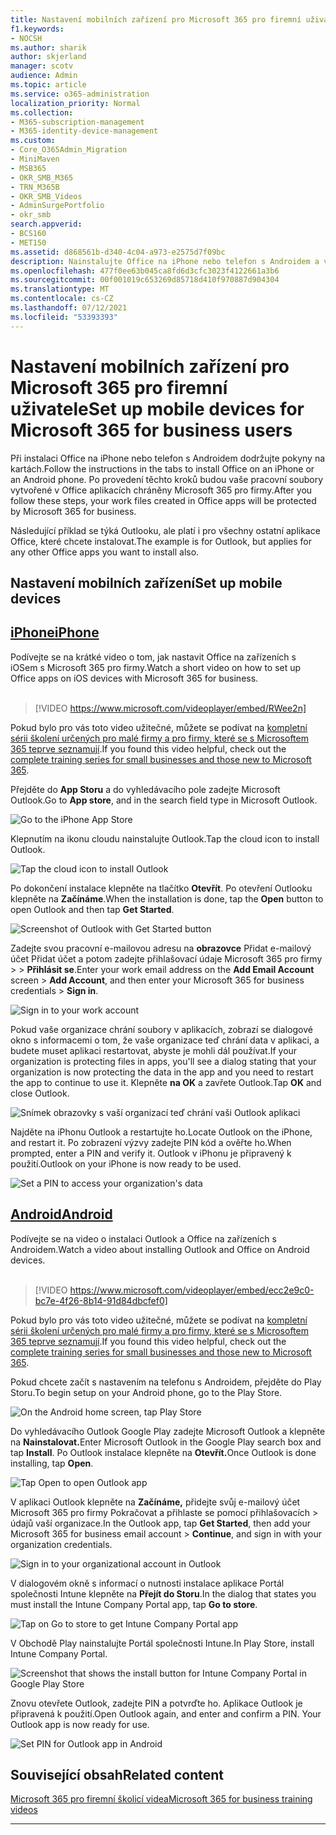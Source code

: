 ```yaml
---
title: Nastavení mobilních zařízení pro Microsoft 365 pro firemní uživatele
f1.keywords:
- NOCSH
ms.author: sharik
author: skjerland
manager: scotv
audience: Admin
ms.topic: article
ms.service: o365-administration
localization_priority: Normal
ms.collection:
- M365-subscription-management
- M365-identity-device-management
ms.custom:
- Core_O365Admin_Migration
- MiniMaven
- MSB365
- OKR_SMB_M365
- TRN_M365B
- OKR_SMB_Videos
- AdminSurgePortfolio
- okr_smb
search.appverid:
- BCS160
- MET150
ms.assetid: d868561b-d340-4c04-a973-e2575d7f09bc
description: Nainstalujte Office na iPhone nebo telefon s Androidem a vaše pracovní soubory v Office aplikacích budou chráněné Microsoft 365 pro firmy.
ms.openlocfilehash: 477f0ee63b045ca8fd6d3cfc3023f4122661a3b6
ms.sourcegitcommit: 00f001019c653269d85718d410f970887d904304
ms.translationtype: MT
ms.contentlocale: cs-CZ
ms.lasthandoff: 07/12/2021
ms.locfileid: "53393393"
---
```

# <a name="set-up-mobile-devices-for-microsoft-365-for-business-users"></a><span data-ttu-id="1ad08-103">Nastavení mobilních zařízení pro Microsoft 365 pro firemní uživatele</span><span class="sxs-lookup"><span data-stu-id="1ad08-103">Set up mobile devices for Microsoft 365 for business users</span></span>

<span data-ttu-id="1ad08-104">Při instalaci Office na iPhone nebo telefon s Androidem dodržujte pokyny na kartách.</span><span class="sxs-lookup"><span data-stu-id="1ad08-104">Follow the instructions in the tabs to install Office on an iPhone or an Android phone.</span></span> <span data-ttu-id="1ad08-105">Po provedení těchto kroků budou vaše pracovní soubory vytvořené v Office aplikacích chráněny Microsoft 365 pro firmy.</span><span class="sxs-lookup"><span data-stu-id="1ad08-105">After you follow these steps, your work files created in Office apps will be protected by Microsoft 365 for business.</span></span>

<span data-ttu-id="1ad08-106">Následující příklad se týká Outlooku, ale platí i pro všechny ostatní aplikace Office, které chcete instalovat.</span><span class="sxs-lookup"><span data-stu-id="1ad08-106">The example is for Outlook, but applies for any other Office apps you want to install also.</span></span>
  
## <a name="set-up-mobile-devices"></a><span data-ttu-id="1ad08-107">Nastavení mobilních zařízení</span><span class="sxs-lookup"><span data-stu-id="1ad08-107">Set up mobile devices</span></span>

## <a name="iphone"></a>[<span data-ttu-id="1ad08-108">iPhone</span><span class="sxs-lookup"><span data-stu-id="1ad08-108">iPhone</span></span>](#tab/iPhone)
  
<span data-ttu-id="1ad08-109">Podívejte se na krátké video o tom, jak nastavit Office na zařízeních s iOSem s Microsoft 365 pro firmy.</span><span class="sxs-lookup"><span data-stu-id="1ad08-109">Watch a short video on how to set up Office apps on iOS devices with Microsoft 365 for business.</span></span><br><br>

> [!VIDEO https://www.microsoft.com/videoplayer/embed/RWee2n] 

<span data-ttu-id="1ad08-110">Pokud bylo pro vás toto video užitečné, můžete se podívat na [kompletní sérii školení určených pro malé firmy a pro firmy, které se s Microsoftem 365 teprve seznamují](../business-video/index.yml).</span><span class="sxs-lookup"><span data-stu-id="1ad08-110">If you found this video helpful, check out the [complete training series for small businesses and those new to Microsoft 365](../business-video/index.yml).</span></span>

<span data-ttu-id="1ad08-111">Přejděte do **App Storu** a do vyhledávacího pole zadejte Microsoft Outlook.</span><span class="sxs-lookup"><span data-stu-id="1ad08-111">Go to **App store**, and in the search field type in Microsoft Outlook.</span></span>
  
![Go to the iPhone App Store](../media/886913de-76e5-4883-8ed0-4eb3ec06188f.png)
  
<span data-ttu-id="1ad08-113">Klepnutím na ikonu cloudu nainstalujte Outlook.</span><span class="sxs-lookup"><span data-stu-id="1ad08-113">Tap the cloud icon to install Outlook.</span></span>
  
![Tap the cloud icon to install Outlook](../media/665e1620-948a-4ab8-b914-dca49530142c.png)
  
<span data-ttu-id="1ad08-115">Po dokončení instalace klepněte na tlačítko **Otevřít**. Po otevření Outlooku klepněte na **Začínáme**.</span><span class="sxs-lookup"><span data-stu-id="1ad08-115">When the installation is done, tap the **Open** button to open Outlook and then tap **Get Started**.</span></span>
  
![Screenshot of Outlook with Get Started button](../media/005bedec-ae50-4d75-b3bb-e7cef9e2561c.png)
  
<span data-ttu-id="1ad08-117">Zadejte svou pracovní e-mailovou adresu na **obrazovce** Přidat e-mailový účet Přidat účet a potom zadejte přihlašovací údaje Microsoft 365 pro firmy \>  \> **Přihlásit se**.</span><span class="sxs-lookup"><span data-stu-id="1ad08-117">Enter your work email address on the **Add Email Account** screen \> **Add Account**, and then enter your Microsoft 365 for business credentials \> **Sign in**.</span></span>
  
![Sign in to your work account](../media/3cef1fb5-7bec-4d3d-8542-872b731ce19f.png)
  
<span data-ttu-id="1ad08-119">Pokud vaše organizace chrání soubory v aplikacích, zobrazí se dialogové okno s informacemi o tom, že vaše organizace teď chrání data v aplikaci, a budete muset aplikaci restartovat, abyste je mohli dál používat.</span><span class="sxs-lookup"><span data-stu-id="1ad08-119">If your organization is protecting files in apps, you'll see a dialog stating that your organization is now protecting the data in the app and you need to restart the app to continue to use it.</span></span> <span data-ttu-id="1ad08-120">Klepněte **na OK** a zavřete Outlook.</span><span class="sxs-lookup"><span data-stu-id="1ad08-120">Tap **OK** and close Outlook.</span></span> 
  
![Snímek obrazovky s vaší organizací teď chrání vaši Outlook aplikaci](../media/fb4c1c84-b1e9-42e1-8070-c13dcf79fb09.png)
  
<span data-ttu-id="1ad08-122">Najděte na iPhonu Outlook a restartujte ho.</span><span class="sxs-lookup"><span data-stu-id="1ad08-122">Locate Outlook on the iPhone, and restart it.</span></span> <span data-ttu-id="1ad08-123">Po zobrazení výzvy zadejte PIN kód a ověřte ho.</span><span class="sxs-lookup"><span data-stu-id="1ad08-123">When prompted, enter a PIN and verify it.</span></span> <span data-ttu-id="1ad08-124">Outlook v iPhonu je připravený k použití.</span><span class="sxs-lookup"><span data-stu-id="1ad08-124">Outlook on your iPhone is now ready to be used.</span></span>
  
![Set a PIN to access your organization's data](../media/64f2630b-3164-47a4-9dd6-ca0c29ed5fb3.png)
  
## <a name="android"></a>[<span data-ttu-id="1ad08-126">Android</span><span class="sxs-lookup"><span data-stu-id="1ad08-126">Android</span></span>](#tab/Android)
  
<span data-ttu-id="1ad08-127">Podívejte se na video o instalaci Outlook a Office na zařízeních s Androidem.</span><span class="sxs-lookup"><span data-stu-id="1ad08-127">Watch a video about installing Outlook and Office on Android devices.</span></span><br><br>

> [!VIDEO https://www.microsoft.com/videoplayer/embed/ecc2e9c0-bc7e-4f26-8b14-91d84dbcfef0] 

<span data-ttu-id="1ad08-128">Pokud bylo pro vás toto video užitečné, můžete se podívat na [kompletní sérii školení určených pro malé firmy a pro firmy, které se s Microsoftem 365 teprve seznamují](../business-video/index.yml).</span><span class="sxs-lookup"><span data-stu-id="1ad08-128">If you found this video helpful, check out the [complete training series for small businesses and those new to Microsoft 365](../business-video/index.yml).</span></span>

<span data-ttu-id="1ad08-129">Pokud chcete začít s nastavením na telefonu s Androidem, přejděte do Play Storu.</span><span class="sxs-lookup"><span data-stu-id="1ad08-129">To begin setup on your Android phone, go to the Play Store.</span></span>
  
![On the Android home screen, tap Play Store](../media/93df88e7-c778-40e1-b35e-868ca6e97f6c.png)
  
<span data-ttu-id="1ad08-131">Do vyhledávacího Outlook Google Play zadejte Microsoft Outlook a klepněte na **Nainstalovat.**</span><span class="sxs-lookup"><span data-stu-id="1ad08-131">Enter Microsoft Outlook in the Google Play search box and tap **Install**.</span></span> <span data-ttu-id="1ad08-132">Po Outlook instalace klepněte na **Otevřít.**</span><span class="sxs-lookup"><span data-stu-id="1ad08-132">Once Outlook is done installing, tap **Open**.</span></span>
  
![Tap Open to open Outlook app](../media/8b4c5937-8875-4b5a-a5b6-b8c6c9cd6240.png)
  
<span data-ttu-id="1ad08-134">V aplikaci Outlook klepněte na **Začínáme,** přidejte svůj e-mailový účet Microsoft 365 pro firmy Pokračovat a přihlaste se pomocí přihlašovacích \> údajů vaší organizace.</span><span class="sxs-lookup"><span data-stu-id="1ad08-134">In the Outlook app, tap **Get Started**, then add your Microsoft 365 for business email account \> **Continue**, and sign in with your organization credentials.</span></span>
  
![Sign in to your organizational account in Outlook](../media/18f67c66-4bab-4b99-94bd-080839312e29.png)
  
<span data-ttu-id="1ad08-136">V dialogovém okně s informací o nutnosti instalace aplikace Portál společnosti Intune klepněte na **Přejít do Storu**.</span><span class="sxs-lookup"><span data-stu-id="1ad08-136">In the dialog that states you must install the Intune Company Portal app, tap **Go to store**.</span></span>
  
![Tap on Go to store to get Intune Company Portal app](../media/a702d712-5622-45dd-a511-b1adaee63071.png)
  
<span data-ttu-id="1ad08-138">V Obchodě Play nainstalujte Portál společnosti Intune.</span><span class="sxs-lookup"><span data-stu-id="1ad08-138">In Play Store, install Intune Company Portal.</span></span>
  
![Screenshot that shows the install button for Intune Company Portal in Google Play Store](../media/5e0408f2-3f37-44dd-80ed-13ca2ac6df0c.png)
  
<span data-ttu-id="1ad08-p105">Znovu otevřete Outlook, zadejte PIN a potvrďte ho. Aplikace Outlook je připravená k použití.</span><span class="sxs-lookup"><span data-stu-id="1ad08-p105">Open Outlook again, and enter and confirm a PIN. Your Outlook app is now ready for use.</span></span>
  
![Set  PIN for Outlook app in Android](../media/edb91afb-f1ed-451a-bc6b-8ccba664e055.png)

## <a name="related-content"></a><span data-ttu-id="1ad08-143">Související obsah</span><span class="sxs-lookup"><span data-stu-id="1ad08-143">Related content</span></span>

[<span data-ttu-id="1ad08-144">Microsoft 365 pro firemní školicí videa</span><span class="sxs-lookup"><span data-stu-id="1ad08-144">Microsoft 365 for business training videos</span></span>](../business-video/index.yml)

---
